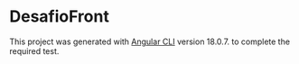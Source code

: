 # DesafioFront

This project was generated with [Angular CLI](https://github.com/angular/angular-cli) version 18.0.7. to complete the required test.
